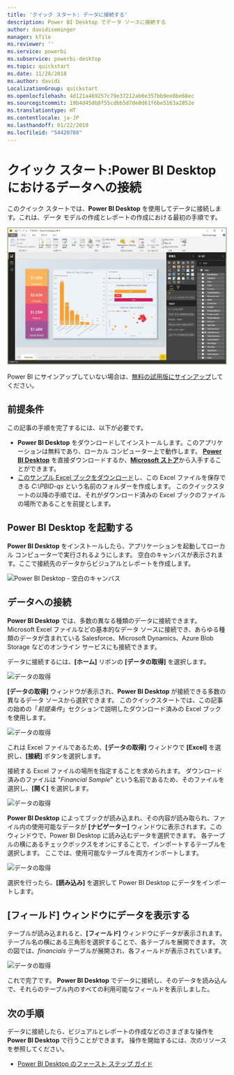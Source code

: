 ```yaml
---
title: 'クイック スタート: データに接続する'
description: Power BI Desktop でデータ ソースに接続する
author: davidiseminger
manager: kfile
ms.reviewer: ''
ms.service: powerbi
ms.subservice: powerbi-desktop
ms.topic: quickstart
ms.date: 11/28/2018
ms.author: davidi
LocalizationGroup: quickstart
ms.openlocfilehash: 4d121a469257c79e37212ab0e357bb9ee8be68ec
ms.sourcegitcommit: 19b4d45db8f55cdbb5d7de0d61f6be5163a2852e
ms.translationtype: HT
ms.contentlocale: ja-JP
ms.lasthandoff: 01/22/2019
ms.locfileid: "54420788"
---
```

# <a name="quickstart-connect-to-data-in-power-bi-desktop"></a>クイック スタート:Power BI Desktop におけるデータへの接続

このクイック スタートでは、**Power BI Desktop** を使用してデータに接続します。これは、データ モデルの作成とレポートの作成における最初の手順です。

![Power BI Desktop](media/desktop-what-is-desktop/what-is-desktop_01.png)

Power BI にサインアップしていない場合は、[無料の試用版にサインアップ](https://app.powerbi.com/signupredirect?pbi_source=web)してください。

## <a name="prerequisites"></a>前提条件

この記事の手順を完了するには、以下が必要です。
* **Power BI Desktop** をダウンロードしてインストールします。このアプリケーションは無料であり、ローカル コンピューター上で動作します。 [**Power BI Desktop**](https://powerbi.microsoft.com/desktop) を直接ダウンロードするか、[**Microsoft ストア**](http://aka.ms/pbidesktopstore)から入手することができます。
* [このサンプル Excel ブックをダウンロード](http://go.microsoft.com/fwlink/?LinkID=521962)し、この Excel ファイルを保存できる *C:\PBID-qs* という名前のフォルダーを作成します。 このクイックスタートの以降の手順では、それがダウンロード済みの Excel ブックのファイルの場所であることを前提とします。

## <a name="launch-power-bi-desktop"></a>Power BI Desktop を起動する

**Power BI Desktop** をインストールしたら、アプリケーションを起動してローカル コンピューターで実行されるようにします。 空白のキャンバスが表示されます。ここで接続先のデータからビジュアルとレポートを作成します。 

![Power BI Desktop - 空白のキャンバス](media/desktop-quickstart-connect-to-data/qs-connect-data_01.png)

## <a name="connect-to-data"></a>データへの接続

**Power BI Desktop** では、多数の異なる種類のデータに接続できます。 Microsoft Excel ファイルなどの基本的なデータ ソースに接続でき、あらゆる種類のデータが含まれている Salesforce、Microsoft Dynamics、Azure Blob Storage などのオンライン サービスにも接続できます。

データに接続するには、**[ホーム]** リボンの **[データの取得]** を選択します。

![データの取得](media/desktop-quickstart-connect-to-data/qs-connect-data_02.png)

**[データの取得]** ウィンドウが表示され、**Power BI Desktop** が接続できる多数の異なるデータ ソースから選択できます。 このクイックスタートでは、この記事の始めの「*前提条件*」セクションで説明したダウンロード済みの Excel ブックを使用します。

![データの取得](media/desktop-quickstart-connect-to-data/qs-connect-data_03.png)

これは Excel ファイルであるため、**[データの取得]** ウィンドウで **[Excel]** を選択し、**[接続]** ボタンを選択します。

接続する Excel ファイルの場所を指定することを求められます。 ダウンロード済みのファイルは "*Financial Sample*" という名前であるため、そのファイルを選択し、**[開く]** を選択します。

![データの取得](media/desktop-quickstart-connect-to-data/qs-connect-data_04.png)

**Power BI Desktop** によってブックが読み込まれ、その内容が読み取られ、ファイル内の使用可能なデータが **[ナビゲーター]** ウィンドウに表示されます。このウィンドウで、Power BI Desktop に読み込むデータを選択できます。 各テーブルの横にあるチェックボックスをオンにすることで、インポートするテーブルを選択します。 ここでは、使用可能なテーブルを両方インポートします。

![データの取得](media/desktop-quickstart-connect-to-data/qs-connect-data_05.png)

選択を行ったら、**[読み込み]** を選択して Power BI Desktop にデータをインポートします。

## <a name="view-data-in-the-fields-pane"></a>[フィールド] ウィンドウにデータを表示する

テーブルが読み込まれると、**[フィールド]** ウィンドウにデータが表示されます。 テーブル名の横にある三角形を選択することで、各テーブルを展開できます。 次の図では、*financials* テーブルが展開され、各フィールドが表示されています。 

![データの取得](media/desktop-quickstart-connect-to-data/qs-connect-data_06.png)

これで完了です。 **Power BI Desktop** でデータに接続し、そのデータを読み込んで、それらのテーブル内のすべての利用可能なフィールドを表示しました。

## <a name="next-steps"></a>次の手順

データに接続したら、ビジュアルとレポートの作成などのさまざまな操作を **Power BI Desktop** で行うことができます。 操作を開始するには、次のリソースを参照してください。

* [Power BI Desktop のファースト ステップ ガイド](desktop-getting-started.md)